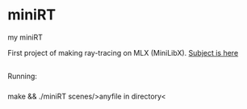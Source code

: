 # miniRT
my miniRT

First project of making ray-tracing on MLX (MiniLibX). 
<a href="https://github.com/kretsh/miniRT/blob/99ab68a945ff83ee14c5c0accb2380614f3c842f/subject.pdf"> Subject is here</a></br>
##
Running:
###
make && ./miniRT scenes/>anyfile in directory<

